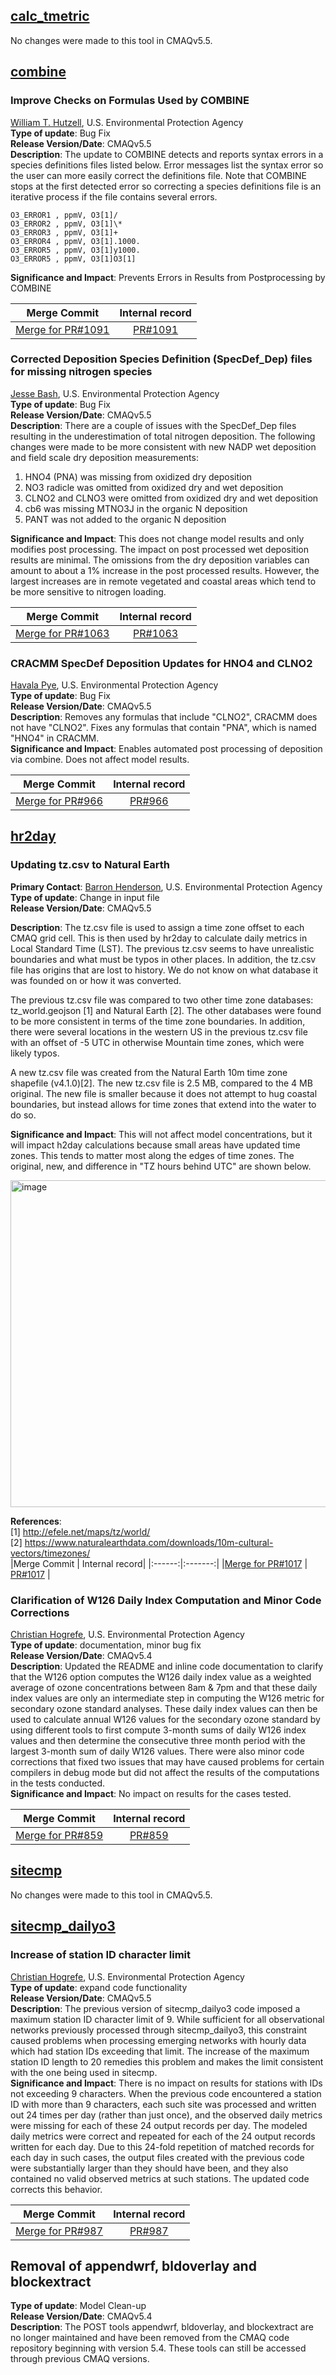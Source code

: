 ## [calc_tmetric](../../POST/calc_tmetric/README.md) 
 No changes were made to this tool in CMAQv5.5.


## [combine](../../POST/combine/README.md)

### Improve Checks on Formulas Used by COMBINE
[William T. Hutzell](mailto:Hutzell.Bill@epa.gov), U.S. Environmental Protection Agency  
**Type of update**: Bug Fix  
**Release Version/Date**: CMAQv5.5  
**Description**: The update to COMBINE detects and reports syntax errors in a species definitions files listed below. Error messages list the syntax error so the user can more easily correct the definitions file. Note that COMBINE stops at the first detected error so correcting a species definitions file is an iterative process if the file contains several errors.   
````
O3_ERROR1 , ppmV, O3[1]/       
O3_ERROR2 , ppmV, O3[1]\*    
O3_ERROR3 , ppmV, O3[1]+
O3_ERROR4 , ppmV, O3[1].1000.   
O3_ERROR5 , ppmV, O3[1]y1000.
O3_ERROR5 , ppmV, O3[1]O3[1]    
````     

**Significance and Impact**: Prevents Errors in Results from Postprocessing by COMBINE  

|Merge Commit | Internal record|
|:------:|:-------:|
|[Merge for PR#1091](https://github.com/USEPA/CMAQ/commit/b4ff5c9631caa1361593656c38b70715211e11f7) | [PR#1091](https://github.com/USEPA/CMAQ_Dev/pull/1091)  |  

### Corrected Deposition Species Definition (SpecDef_Dep) files for missing nitrogen species
[Jesse Bash](mailto:Bash.Jesse@epa.gov), U.S. Environmental Protection Agency  
**Type of update**: Bug Fix  
**Release Version/Date**: CMAQv5.5  
**Description**: There are a couple of issues with the SpecDef_Dep files resulting in the underestimation of total nitrogen deposition. The following changes were made to be more consistent with new NADP wet deposition and field scale dry deposition measurements: 
1. HNO4 (PNA) was missing from oxidized dry deposition 
2. NO3 radicle was omitted from oxidized dry and wet deposition
3. CLNO2 and CLNO3 were omitted from oxidized dry and wet deposition   
4. cb6 was missing MTNO3J in the organic N deposition
5. PANT was not added to the organic N deposition 

**Significance and Impact**: This does not change model results and only modifies post processing. The impact on post processed wet deposition results are minimal. The omissions from the dry deposition variables can amount to about a 1% increase in the post processed results. However, the largest increases are in remote vegetated and coastal areas which tend to be more sensitive to nitrogen loading.  

|Merge Commit | Internal record|
|:------:|:-------:|
|[Merge for PR#1063](https://github.com/USEPA/CMAQ/commit/24c0840315978f94541d8b6288163e7a54c8694d) | [PR#1063](https://github.com/USEPA/CMAQ_Dev/pull/1063)  | 

### CRACMM SpecDef Deposition Updates for HNO4 and CLNO2
[Havala Pye](mailto:Pye.Havala@epa.gov), U.S. Environmental Protection Agency  
**Type of update**: Bug Fix  
**Release Version/Date**: CMAQv5.5  
**Description**: Removes any formulas that include "CLNO2", CRACMM does not have "CLNO2". Fixes any formulas that contain "PNA", which is named "HNO4" in CRACMM.   
**Significance and Impact**: Enables automated post processing of deposition via combine. Does not affect model results.    

|Merge Commit | Internal record|
|:------:|:-------:|
|[Merge for PR#966](https://github.com/USEPA/CMAQ/commit/1433cdb44cdc64b4f8209cf388c034510b18856e) | [PR#966](https://github.com/USEPA/CMAQ_Dev/pull/966)  |  

## [hr2day](../../POST/hr2day/README.md)
### Updating tz.csv to Natural Earth  
**Primary Contact**: [Barron Henderson](mailto:henderson.barron@epa.gov), U.S. Environmental Protection Agency  
**Type of update**: Change in input file  
**Release Version/Date**: CMAQv5.5  

**Description**: The tz.csv file is used to assign a time zone offset to each CMAQ grid cell.  This is then used by hr2day to calculate daily metrics in Local Standard Time (LST).  The previous tz.csv seems to have unrealistic boundaries and what must be typos in other places. In addition, the tz.csv file has origins that are lost to history. We do not know on what database it was founded on or how it was converted.

The previous tz.csv file was compared to two other time zone databases: tz_world.geojson [1] and Natural Earth [2]. The other databases were found to be more consistent in terms of the time zone boundaries. In addition, there were several locations in the western US in the previous tz.csv file with an offset of -5 UTC in otherwise Mountain time zones, which were likely typos.  

A new tz.csv file was created from the Natural Earth 10m time zone shapefile (v4.1.0)[2]. The new tz.csv file is 2.5 MB, compared to the 4 MB original. The new file is smaller because it does not attempt to hug coastal boundaries, but instead allows for time zones that extend into the water to do so.  

**Significance and Impact**: This will not affect model concentrations, but it will impact h2day calculations because small areas have updated time zones. This tends to matter most along the edges of time zones.  The original, new, and difference in "TZ hours behind UTC" are shown below.  

<img width="523" alt="image" src="https://github.com/user-attachments/assets/cf3ab1fb-fa09-48c9-ba7e-c21a18434121">

**References**:  
[1] http://efele.net/maps/tz/world/  
[2] https://www.naturalearthdata.com/downloads/10m-cultural-vectors/timezones/  
|Merge Commit | Internal record|
|:------:|:-------:|
|[Merge for PR#1017](https://github.com/USEPA/CMAQ/commit/d7d24f8f2ca536353fc9983fd4301319da8fbead) | [PR#1017](https://github.com/USEPA/CMAQ_Dev/pull/1017)  |   

### Clarification of W126 Daily Index Computation and Minor Code Corrections
[Christian Hogrefe](mailto:hogrefe.christian@epa.gov), U.S. Environmental Protection Agency  
**Type of update**: documentation, minor bug fix  
**Release Version/Date**: CMAQv5.4  
**Description**: Updated the README and inline code documentation to clarify that the W126 option computes the W126 daily index value as a weighted average of ozone concentrations between 8am & 7pm and that these daily index values are only an intermediate step in computing the W126 metric for secondary ozone standard analyses. These daily index values can then be used to calculate annual W126 values for the secondary ozone standard by using different tools to first compute 3-month sums of daily W126 index values and then determine the consecutive three month period with the largest 3-month sum of daily W126 values. There were also minor code corrections that fixed two issues that may have caused problems for certain compilers in debug mode but did not affect the results of the computations in the tests conducted.   
**Significance and Impact**: No impact on results for the cases tested.  

|Merge Commit | Internal record|
|:------:|:-------:|
|[Merge for PR#859](https://github.com/USEPA/CMAQ/commit/3fbf66df2a123de5d4cc4c75352c08016a1123d2) | [PR#859](https://github.com/USEPA/CMAQ_Dev/pull/859)  |    

## [sitecmp](../../POST/sitecmp/README.md)
 No changes were made to this tool in CMAQv5.5.

## [sitecmp_dailyo3](../../POST/sitecmp_dailyo3/README.md)
### Increase of station ID character limit  
[Christian Hogrefe](mailto:hogrefe.christian@epa.gov), U.S. Environmental Protection Agency  
**Type of update**: expand code functionality    
**Release Version/Date**: CMAQv5.5  
**Description**: The previous version of sitecmp_dailyo3 code imposed a maximum station ID character limit of 9. While sufficient for all observational networks previously processed through sitecmp_dailyo3, this constraint caused problems when processing emerging networks with hourly data which had station IDs exceeding that limit. The increase of the maximum station ID length to 20 remedies this problem and makes the limit consistent with the one being used in sitecmp.    
**Significance and Impact**:
There is no impact on results for stations with IDs not exceeding 9 characters. When the previous code encountered a station ID with more than 9 characters, each such site was processed and written out 24 times per day (rather than just once), and the observed daily metrics were missing for each of these 24 output records per day. The modeled daily metrics were correct and repeated for each of the 24 output records written for each day. Due to this 24-fold repetition of matched records for each day in such cases, the output files created with the previous code were substantially larger than they should have been, and they also contained no valid observed metrics at such stations. The updated code corrects this behavior.  
 
|Merge Commit | Internal record|
|:------:|:-------:|
|[Merge for PR#987](https://github.com/USEPA/CMAQ/commit/8d67a79d9cfd45bf421fcc864f3c0c70960df17b) | [PR#987](https://github.com/USEPA/CMAQ_Dev/pull/987)  |    

## Removal of appendwrf, bldoverlay and blockextract  
**Type of update**: Model Clean-up  
**Release Version/Date**: CMAQv5.4    
**Description**: 
The POST tools appendwrf, bldoverlay, and blockextract are no longer maintained and have been removed from the CMAQ code repository beginning with version 5.4. These tools can still be accessed through previous CMAQ versions.
